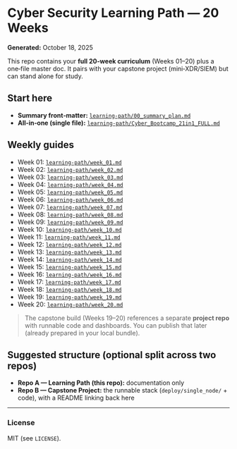 # Cyber Security Learning Path — 20 Weeks

**Generated:** October 18, 2025

This repo contains your **full 20‑week curriculum** (Weeks 01–20) plus a one‑file master doc. It pairs with your capstone project (mini‑XDR/SIEM) but can stand alone for study.

## Start here
- **Summary front‑matter:** [`learning-path/00_summary_plan.md`](learning-path/00_summary_plan.md)
- **All‑in‑one (single file):** [`learning-path/Cyber_Bootcamp_21in1_FULL.md`](learning-path/Cyber_Bootcamp_21in1_FULL.md)

## Weekly guides
- Week 01: [`learning-path/week_01.md`](learning-path/week_01.md)
- Week 02: [`learning-path/week_02.md`](learning-path/week_02.md)
- Week 03: [`learning-path/week_03.md`](learning-path/week_03.md)
- Week 04: [`learning-path/week_04.md`](learning-path/week_04.md)
- Week 05: [`learning-path/week_05.md`](learning-path/week_05.md)
- Week 06: [`learning-path/week_06.md`](learning-path/week_06.md)
- Week 07: [`learning-path/week_07.md`](learning-path/week_07.md)
- Week 08: [`learning-path/week_08.md`](learning-path/week_08.md)
- Week 09: [`learning-path/week_09.md`](learning-path/week_09.md)
- Week 10: [`learning-path/week_10.md`](learning-path/week_10.md)
- Week 11: [`learning-path/week_11.md`](learning-path/week_11.md)
- Week 12: [`learning-path/week_12.md`](learning-path/week_12.md)
- Week 13: [`learning-path/week_13.md`](learning-path/week_13.md)
- Week 14: [`learning-path/week_14.md`](learning-path/week_14.md)
- Week 15: [`learning-path/week_15.md`](learning-path/week_15.md)
- Week 16: [`learning-path/week_16.md`](learning-path/week_16.md)
- Week 17: [`learning-path/week_17.md`](learning-path/week_17.md)
- Week 18: [`learning-path/week_18.md`](learning-path/week_18.md)
- Week 19: [`learning-path/week_19.md`](learning-path/week_19.md)
- Week 20: [`learning-path/week_20.md`](learning-path/week_20.md)

> The capstone build (Weeks 19–20) references a separate **project repo** with runnable code and dashboards. You can publish that later (already prepared in your local bundle).

## Suggested structure (optional split across two repos)
- **Repo A — Learning Path (this repo):** documentation only
- **Repo B — Capstone Project:** the runnable stack (`deploy/single_node/` + code), with a README linking back here

---

### License
MIT (see `LICENSE`).
